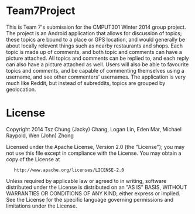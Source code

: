 Team7Project
============

This is Team 7's submission for the CMPUT301 Winter 2014 group project. The project is an Android application
that allows for discussion of topics; these topics are bound to a place or GPS location, and would generally be 
about locally relevent things such as nearby restaurants and shops. Each topic is made up of comments, and 
both topic and comments can have a picture attached. All topics and comments can be replied to, and each reply
can also have a picture attached as well. Users will also be able to favourite topics and comments, and be 
capable of commenting themselves using a username, and see other commenters' usernames. The application
is very much like Reddit, but instead of subreddits, topics are grouped by geolocation.


License
============

   Copyright 2014 Tsz Chung (Jacky) Chang, Logan Lin, Eden Mar, Michael Raypold, Wen (John) Zhong

   Licensed under the Apache License, Version 2.0 (the "License");
   you may not use this file except in compliance with the License.
   You may obtain a copy of the License at

       http://www.apache.org/licenses/LICENSE-2.0

   Unless required by applicable law or agreed to in writing, software
   distributed under the License is distributed on an "AS IS" BASIS,
   WITHOUT WARRANTIES OR CONDITIONS OF ANY KIND, either express or implied.
   See the License for the specific language governing permissions and
   limitations under the License.



